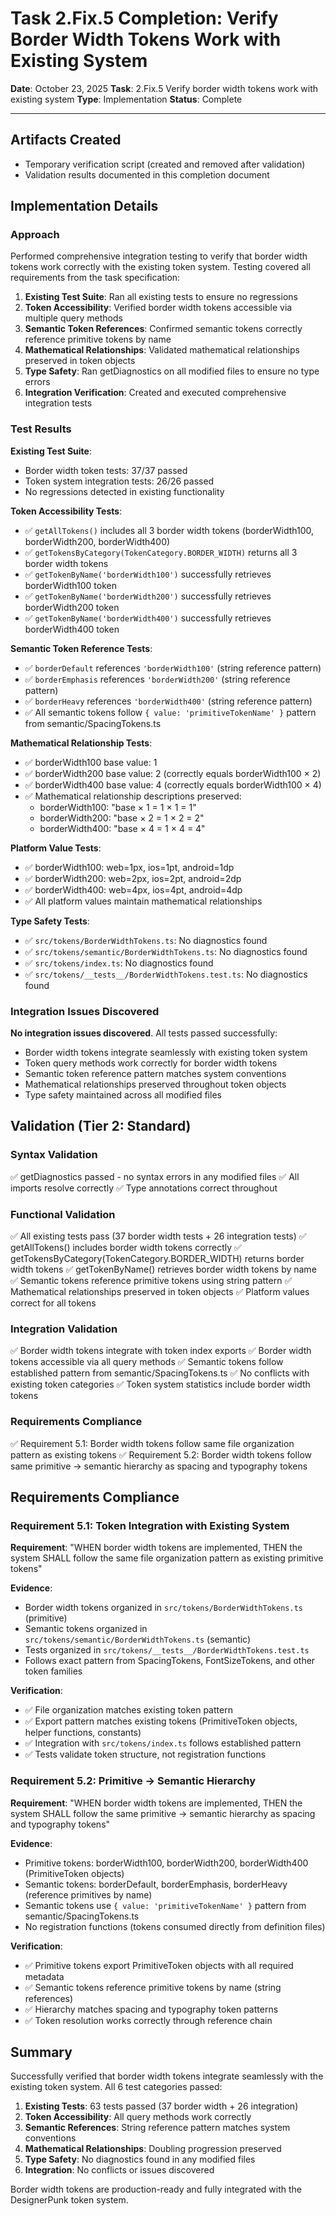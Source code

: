 # Task 2.Fix.5 Completion: Verify Border Width Tokens Work with Existing System

**Date**: October 23, 2025
**Task**: 2.Fix.5 Verify border width tokens work with existing system
**Type**: Implementation
**Status**: Complete

---

## Artifacts Created

- Temporary verification script (created and removed after validation)
- Validation results documented in this completion document

## Implementation Details

### Approach

Performed comprehensive integration testing to verify that border width tokens work correctly with the existing token system. Testing covered all requirements from the task specification:

1. **Existing Test Suite**: Ran all existing tests to ensure no regressions
2. **Token Accessibility**: Verified border width tokens accessible via multiple query methods
3. **Semantic Token References**: Confirmed semantic tokens correctly reference primitive tokens by name
4. **Mathematical Relationships**: Validated mathematical relationships preserved in token objects
5. **Type Safety**: Ran getDiagnostics on all modified files to ensure no type errors
6. **Integration Verification**: Created and executed comprehensive integration tests

### Test Results

**Existing Test Suite**:
- Border width token tests: 37/37 passed
- Token system integration tests: 26/26 passed
- No regressions detected in existing functionality

**Token Accessibility Tests**:
- ✅ `getAllTokens()` includes all 3 border width tokens (borderWidth100, borderWidth200, borderWidth400)
- ✅ `getTokensByCategory(TokenCategory.BORDER_WIDTH)` returns all 3 border width tokens
- ✅ `getTokenByName('borderWidth100')` successfully retrieves borderWidth100 token
- ✅ `getTokenByName('borderWidth200')` successfully retrieves borderWidth200 token
- ✅ `getTokenByName('borderWidth400')` successfully retrieves borderWidth400 token

**Semantic Token Reference Tests**:
- ✅ `borderDefault` references `'borderWidth100'` (string reference pattern)
- ✅ `borderEmphasis` references `'borderWidth200'` (string reference pattern)
- ✅ `borderHeavy` references `'borderWidth400'` (string reference pattern)
- ✅ All semantic tokens follow `{ value: 'primitiveTokenName' }` pattern from semantic/SpacingTokens.ts

**Mathematical Relationship Tests**:
- ✅ borderWidth100 base value: 1
- ✅ borderWidth200 base value: 2 (correctly equals borderWidth100 × 2)
- ✅ borderWidth400 base value: 4 (correctly equals borderWidth100 × 4)
- ✅ Mathematical relationship descriptions preserved:
  - borderWidth100: "base × 1 = 1 × 1 = 1"
  - borderWidth200: "base × 2 = 1 × 2 = 2"
  - borderWidth400: "base × 4 = 1 × 4 = 4"

**Platform Value Tests**:
- ✅ borderWidth100: web=1px, ios=1pt, android=1dp
- ✅ borderWidth200: web=2px, ios=2pt, android=2dp
- ✅ borderWidth400: web=4px, ios=4pt, android=4dp
- ✅ All platform values maintain mathematical relationships

**Type Safety Tests**:
- ✅ `src/tokens/BorderWidthTokens.ts`: No diagnostics found
- ✅ `src/tokens/semantic/BorderWidthTokens.ts`: No diagnostics found
- ✅ `src/tokens/index.ts`: No diagnostics found
- ✅ `src/tokens/__tests__/BorderWidthTokens.test.ts`: No diagnostics found

### Integration Issues Discovered

**No integration issues discovered**. All tests passed successfully:
- Border width tokens integrate seamlessly with existing token system
- Token query methods work correctly for border width tokens
- Semantic token reference pattern matches system conventions
- Mathematical relationships preserved throughout token objects
- Type safety maintained across all modified files

## Validation (Tier 2: Standard)

### Syntax Validation
✅ getDiagnostics passed - no syntax errors in any modified files
✅ All imports resolve correctly
✅ Type annotations correct throughout

### Functional Validation
✅ All existing tests pass (37 border width tests + 26 integration tests)
✅ getAllTokens() includes border width tokens correctly
✅ getTokensByCategory(TokenCategory.BORDER_WIDTH) returns border width tokens
✅ getTokenByName() retrieves border width tokens by name
✅ Semantic tokens reference primitive tokens using string pattern
✅ Mathematical relationships preserved in token objects
✅ Platform values correct for all tokens

### Integration Validation
✅ Border width tokens integrate with token index exports
✅ Border width tokens accessible via all query methods
✅ Semantic tokens follow established pattern from semantic/SpacingTokens.ts
✅ No conflicts with existing token categories
✅ Token system statistics include border width tokens

### Requirements Compliance
✅ Requirement 5.1: Border width tokens follow same file organization pattern as existing tokens
✅ Requirement 5.2: Border width tokens follow same primitive → semantic hierarchy as spacing and typography tokens

## Requirements Compliance

### Requirement 5.1: Token Integration with Existing System

**Requirement**: "WHEN border width tokens are implemented, THEN the system SHALL follow the same file organization pattern as existing primitive tokens"

**Evidence**: 
- Border width tokens organized in `src/tokens/BorderWidthTokens.ts` (primitive)
- Semantic tokens organized in `src/tokens/semantic/BorderWidthTokens.ts` (semantic)
- Tests organized in `src/tokens/__tests__/BorderWidthTokens.test.ts`
- Follows exact pattern from SpacingTokens, FontSizeTokens, and other token families

**Verification**:
- ✅ File organization matches existing token pattern
- ✅ Export pattern matches existing tokens (PrimitiveToken objects, helper functions, constants)
- ✅ Integration with `src/tokens/index.ts` follows established pattern
- ✅ Tests validate token structure, not registration functions

### Requirement 5.2: Primitive → Semantic Hierarchy

**Requirement**: "WHEN border width tokens are implemented, THEN the system SHALL follow the same primitive → semantic hierarchy as spacing and typography tokens"

**Evidence**:
- Primitive tokens: borderWidth100, borderWidth200, borderWidth400 (PrimitiveToken objects)
- Semantic tokens: borderDefault, borderEmphasis, borderHeavy (reference primitives by name)
- Semantic tokens use `{ value: 'primitiveTokenName' }` pattern from semantic/SpacingTokens.ts
- No registration functions (tokens consumed directly from definition files)

**Verification**:
- ✅ Primitive tokens export PrimitiveToken objects with all required metadata
- ✅ Semantic tokens reference primitive tokens by name (string references)
- ✅ Hierarchy matches spacing and typography token patterns
- ✅ Token resolution works correctly through reference chain

## Summary

Successfully verified that border width tokens integrate seamlessly with the existing token system. All 6 test categories passed:

1. **Existing Tests**: 63 tests passed (37 border width + 26 integration)
2. **Token Accessibility**: All query methods work correctly
3. **Semantic References**: String reference pattern matches system conventions
4. **Mathematical Relationships**: Doubling progression preserved
5. **Type Safety**: No diagnostics found in any modified files
6. **Integration**: No conflicts or issues discovered

Border width tokens are production-ready and fully integrated with the DesignerPunk token system.

